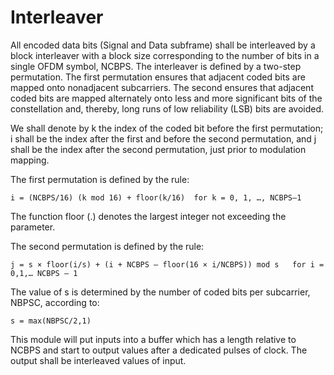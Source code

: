# Interleaver

All encoded data bits (Signal and Data subframe) shall be interleaved by a block interleaver with a block size corresponding to the number of bits in a single OFDM symbol, NCBPS.
The interleaver is defined by a two-step permutation. The first permutation ensures that adjacent coded bits are mapped onto nonadjacent subcarriers. The second ensures that adjacent coded bits are mapped alternately onto less and more significant bits of the constellation and, thereby, long runs of low reliability (LSB) bits are avoided.

We shall denote by k the index of the coded bit before the first permutation; i shall be the index after the first and before the second permutation, and j shall be the index after the second permutation, just prior to modulation mapping.


The first permutation is defined by the rule:
```
i = (NCBPS/16) (k mod 16) + floor(k/16)  for k = 0, 1, …, NCBPS–1
```
The function floor (.) denotes the largest integer not exceeding the parameter.


The second permutation is defined by the rule:
```
j = s × floor(i/s) + (i + NCBPS – floor(16 × i/NCBPS)) mod s   for i = 0,1,… NCBPS – 1
```
The value of s is determined by the number of coded bits per subcarrier, NBPSC, according to:
```
s = max(NBPSC/2,1)
```

This module will put inputs into a buffer which has a length relative to NCBPS and start to output values after a dedicated pulses of clock. The output shall be interleaved values of input.